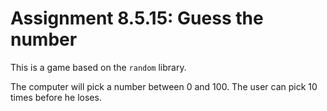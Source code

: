 # Assignment 8.5.15: Guess the number

This is a game based on the `random` library.

The computer will pick a number between 0 and 100.
The user can pick 10 times before he loses.